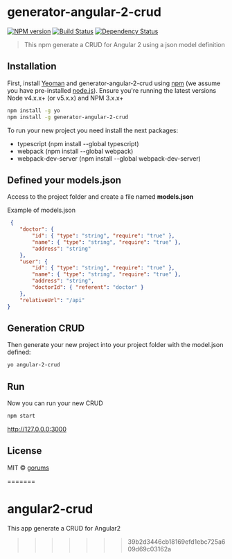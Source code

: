 # generator-angular-2-crud 
[![NPM version][npm-image]][npm-url] [![Build Status][travis-image]][travis-url] [![Dependency Status][daviddm-image]][daviddm-url]
> This npm generate a CRUD for Angular 2 using a json model definition

## Installation

First, install [Yeoman](http://yeoman.io) and generator-angular-2-crud using [npm](https://www.npmjs.com/) (we assume you have pre-installed [node.js](https://nodejs.org/)). Ensure you're running the latest versions Node v4.x.x+ (or v5.x.x) and NPM 3.x.x+

```bash
npm install -g yo
npm install -g generator-angular-2-crud
```
To run your new project you need install the next packages:

 * typescript (npm install --global typescript)
 * webpack (npm install --global webpack)
 * webpack-dev-server (npm install --global webpack-dev-server)
 
## Defined your models.json

Access to the project folder and create a file named **models.json**

Example of models.json

```json
 {
    "doctor": {
        "id": { "type": "string", "require": "true" },
        "name": { "type": "string", "require": "true" },
        "address": "string"
    },
    "user": {
        "id": { "type": "string", "require": "true" },
        "name": { "type": "string", "require": "true" },
        "address": "string",
        "doctorId": { "referent": "doctor" }
    },
    "relativeUrl": "/api"
}
 ```

## Generation CRUD

Then generate your new project into your project folder with the model.json defined:

```bash
yo angular-2-crud
```

## Run

Now you can run your new CRUD

```bash
npm start
```

http://127.0.0.0:3000


## License

MIT © [gorums]()


[npm-image]: https://badge.fury.io/js/generator-angular-2-crud.svg
[npm-url]: https://npmjs.org/package/generator-angular-2-crud
[travis-image]: https://travis-ci.org/gorums/generator-angular-2-crud.svg?branch=master
[travis-url]: https://travis-ci.org/gorums/generator-angular-2-crud
[daviddm-image]: https://david-dm.org/gorums/generator-angular-2-crud.svg?theme=shields.io
[daviddm-url]: https://david-dm.org/gorums/generator-angular-2-crud
=======
# angular2-crud
This app generate a CRUD for Angular2
>>>>>>> 39b2d3446cb18169efd1ebc725a609d69c03162a
